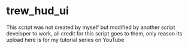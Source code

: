 # trew_hud_ui
This script was not created by myself but modified by another script developer to work, all credit for this script goes to them, only reason its upload here is for my tutorial series on YouTube
